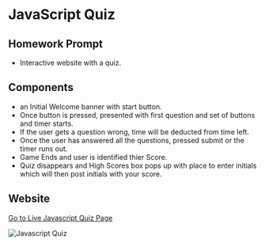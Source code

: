# JavaScript Quiz

## Homework Prompt

* Interactive website with a quiz. 

## Components

* an Initial Welcome banner with start button.
* Once button is pressed, presented with first question and set of buttons and timer starts.
* If the user gets a question wrong, time will be deducted from time left.
* Once the user has answered all the questions, pressed submit or the timer runs out.
* Game Ends and user is identified thier Score.
* Quiz disappears and High Scores box pops up with place to enter initials which will then post initials with your score.

## Website

[Go to Live Javascript Quiz Page]()

![Javascript Quiz]()